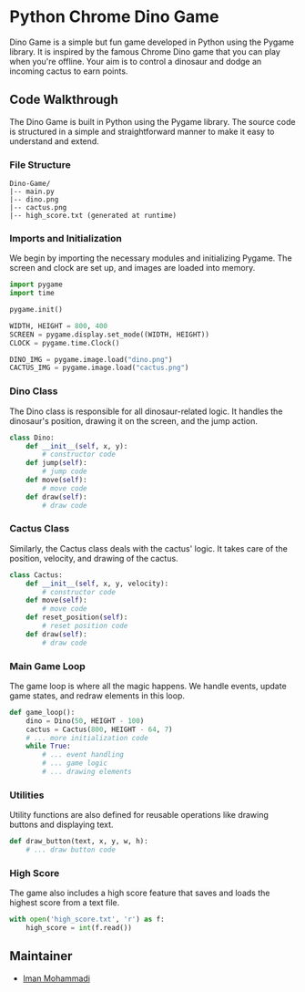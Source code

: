 # Python Chrome Dino Game

Dino Game is a simple but fun game developed in Python using the Pygame library. It is inspired by the famous Chrome Dino game that you can play when you're offline. Your aim is to control a dinosaur and dodge an incoming cactus to earn points.

## Code Walkthrough

The Dino Game is built in Python using the Pygame library. The source code is structured in a simple and straightforward manner to make it easy to understand and extend.

### File Structure

```plaintext
Dino-Game/
|-- main.py
|-- dino.png
|-- cactus.png
|-- high_score.txt (generated at runtime)
```

### Imports and Initialization

We begin by importing the necessary modules and initializing Pygame. The screen and clock are set up, and images are loaded into memory.

```python
import pygame
import time

pygame.init()

WIDTH, HEIGHT = 800, 400
SCREEN = pygame.display.set_mode((WIDTH, HEIGHT))
CLOCK = pygame.time.Clock()

DINO_IMG = pygame.image.load("dino.png")
CACTUS_IMG = pygame.image.load("cactus.png")
```

### Dino Class

The Dino class is responsible for all dinosaur-related logic. It handles the dinosaur's position, drawing it on the screen, and the jump action.

```python
class Dino:
    def __init__(self, x, y):
        # constructor code
    def jump(self):
        # jump code
    def move(self):
        # move code
    def draw(self):
        # draw code
```

### Cactus Class

Similarly, the Cactus class deals with the cactus' logic. It takes care of the position, velocity, and drawing of the cactus.

```python
class Cactus:
    def __init__(self, x, y, velocity):
        # constructor code
    def move(self):
        # move code
    def reset_position(self):
        # reset position code
    def draw(self):
        # draw code
```

### Main Game Loop

The game loop is where all the magic happens. We handle events, update game states, and redraw elements in this loop.

```python
def game_loop():
    dino = Dino(50, HEIGHT - 100)
    cactus = Cactus(800, HEIGHT - 64, 7)
    # ... more initialization code
    while True:
        # ... event handling
        # ... game logic
        # ... drawing elements
```

### Utilities

Utility functions are also defined for reusable operations like drawing buttons and displaying text.

```python
def draw_button(text, x, y, w, h):
    # ... draw button code
```

### High Score

The game also includes a high score feature that saves and loads the highest score from a text file.

```python
with open('high_score.txt', 'r') as f:
    high_score = int(f.read())
```

## Maintainer

- [Iman Mohammadi](https://github.com/Imanm02)
